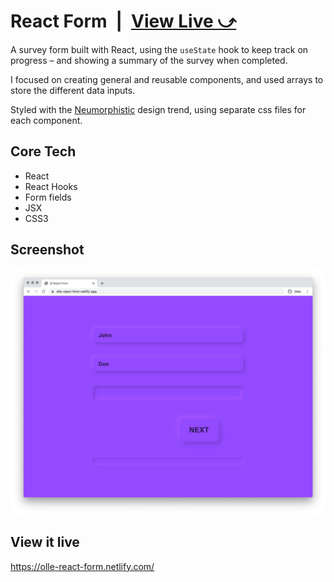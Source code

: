 # React Form&ensp;|&ensp;[View Live &#10555;](https://olle-react-form.netlify.com/)

A survey form built with React, using the `useState` hook to keep track on progress – and showing a summary of the survey when completed.

I focused on creating general and reusable components, and used arrays to store the different data inputs.

Styled with the [Neumorphistic](https://uxdesign.cc/neumorphism-in-user-interfaces-b47cef3bf3a6) design trend, using separate css files for each component.

## Core Tech
* React
* React Hooks
* Form fields
* JSX
* CSS3

## Screenshot
![Screenshot](screenshot.jpg)

## View it live
https://olle-react-form.netlify.com/
